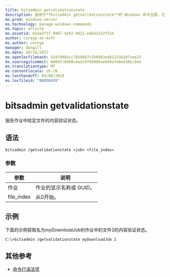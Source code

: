 ```yaml
---
title: bitsadmin getvalidationstate
description: 适用于**bitsadmin getvalidationstate**的 Windows 命令主题，它报告作业中给定文件的内容验证状态。
ms.prod: windows-server
ms.technology: manage-windows-commands
ms.topic: article
ms.assetid: 6ada3f1f-9967-4262-9d22-ed641e23f516
author: coreyp-at-msft
ms.author: coreyp
manager: dongill
ms.date: 10/16/2017
ms.openlocfilehash: 52d7d983cc7858607c350483ed81223d107cee25
ms.sourcegitcommit: b00d7c8968c4adc8f699dbee694afe6ed36bc9de
ms.translationtype: MT
ms.contentlocale: zh-CN
ms.lasthandoff: 04/08/2020
ms.locfileid: "80850430"
---
```

# <a name="bitsadmin-getvalidationstate"></a>bitsadmin getvalidationstate

报告作业中给定文件的内容验证状态。

## <a name="syntax"></a>语法

```
bitsadmin /getvalidationstate <job> <file_index>
```

### <a name="parameters"></a>参数

| 参数 | 说明 |
| -------------- | -------------- |
| 作业 | 作业的显示名称或 GUID。 |
| file_index | 从0开始。 |

## <a name="examples"></a><a name=BKMK_examples></a>示例

下面的示例获取名为*myDownloadJob*的作业中的文件2的内容验证状态。

```
C:\>bitsadmin /getvalidationstate myDownloadJob 1
```

## <a name="additional-references"></a>其他参考

- [命令行语法项](command-line-syntax-key.md)